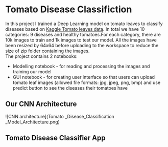 # Tomato Disease Classifiction
In this project I trained a Deep Learning model on tomato leaves to classify diseases based on [Kaggle Tomato leaves data](https://www.kaggle.com/kaustubhb999/tomatoleaf). In total we have 10 categories: 9 diseases and healthy tomatoes.For each category, there are 10k images to train and 1k images to test our model. All the images have been resized by 64x64 before uploading to the workspace to reduce the size of zip folder containing the images. <br />The project contains 2 notebooks: <br />
* Modelling notebook - for reading and processing the images and training our model <br />
* GUI notebook - for creating user interface so that users can upload tomato leaf images (allowed file formats: jpg, jpeg, png, bmp) and use predict button to see the diseases their tomatoes have

## Our CNN Architecture
![CNN architecture](Tomato _Disease_Classification _Model_Architecture.png)

## Tomato Disease Classifier App